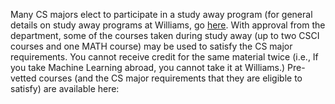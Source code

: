 Many CS majors elect to participate in a study away program (for general details on study away programs at Williams, go [here](https://study-away.williams.edu/). With approval from the department, some of the courses taken during study away (up to two CSCI courses and one MATH course) may be used to satisfy the CS major requirements. You cannot receive credit for the same material twice (i.e., If you take Machine Learning abroad, you cannot take it at Williams.) Pre-vetted courses (and the CS major requirements that they are eligible to satisfy) are available here:
            